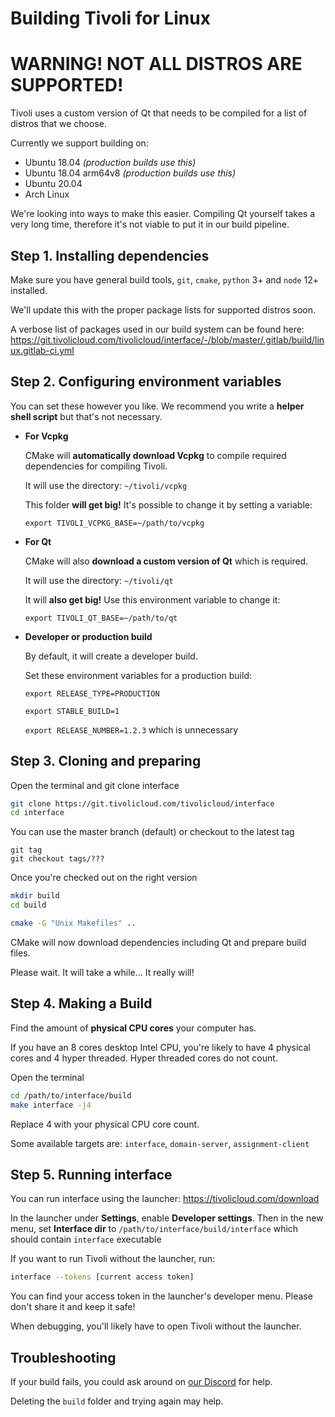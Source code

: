 # Building Tivoli for Linux

# WARNING! NOT ALL DISTROS ARE SUPPORTED!

Tivoli uses a custom version of Qt that needs to be compiled for a list of distros that we choose.

Currently we support building on:

-   Ubuntu 18.04 _(production builds use this)_
-   Ubuntu 18.04 arm64v8 _(production builds use this)_
-   Ubuntu 20.04
-   Arch Linux

We're looking into ways to make this easier. Compiling Qt yourself takes a very long time, therefore it's not viable to put it in our build pipeline.

## Step 1. Installing dependencies

Make sure you have general build tools, `git`, `cmake`, `python` 3+ and `node` 12+ installed.

We'll update this with the proper package lists for supported distros soon.

A verbose list of packages used in our build system can be found here: https://git.tivolicloud.com/tivolicloud/interface/-/blob/master/.gitlab/build/linux.gitlab-ci.yml

## Step 2. Configuring environment variables

You can set these however you like. We recommend you write a **helper shell script** but that's not necessary.

-   **For Vcpkg**

    CMake will **automatically download Vcpkg** to compile required dependencies for compiling Tivoli.

    It will use the directory: `~/tivoli/vcpkg`

    This folder **will get big!** It's possible to change it by setting a variable:

    `export TIVOLI_VCPKG_BASE=~/path/to/vcpkg`

-   **For Qt**

    CMake will also **download a custom version of Qt** which is required.

    It will use the directory: `~/tivoli/qt`

    It will **also get big!** Use this environment variable to change it:

    `export TIVOLI_QT_BASE=~/path/to/qt`

-   **Developer or production build**

    By default, it will create a developer build.

    Set these environment variables for a production build:

    `export RELEASE_TYPE=PRODUCTION`

    `export STABLE_BUILD=1`

    `export RELEASE_NUMBER=1.2.3` which is unnecessary

## Step 3. Cloning and preparing

Open the terminal and git clone interface

```bash
git clone https://git.tivolicloud.com/tivolicloud/interface
cd interface
```

You can use the master branch (default) or checkout to the latest tag

```
git tag
git checkout tags/???
```

Once you're checked out on the right version

```bash
mkdir build
cd build

cmake -G "Unix Makefiles" ..
```

CMake will now download dependencies including Qt and prepare build files.

Please wait. It will take a while... It really will!

## Step 4. Making a Build

Find the amount of **physical CPU cores** your computer has.

If you have an 8 cores desktop Intel CPU, you're likely to have 4 physical cores and 4 hyper threaded. Hyper threaded cores do not count.

Open the terminal

```bash
cd /path/to/interface/build
make interface -j4
```

Replace 4 with your physical CPU core count.

Some available targets are: `interface`, `domain-server`, `assignment-client`

## Step 5. Running interface

You can run interface using the launcher: https://tivolicloud.com/download

In the launcher under **Settings**, enable **Developer settings**. Then in the new menu, set **Interface dir** to `/path/to/interface/build/interface` which should contain `interface` executable

If you want to run Tivoli without the launcher, run:

```bash
interface --tokens [current access token]
```

You can find your access token in the launcher's developer menu. Please don't share it and keep it safe!

When debugging, you'll likely have to open Tivoli without the launcher.

## Troubleshooting

If your build fails, you could ask around on [our Discord](https://tivolicloud.com/discord) for help.

Deleting the `build` folder and trying again may help.
